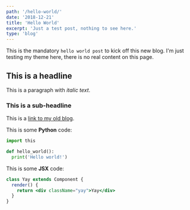 ```yaml
---
path: '/hello-world/'
date: '2018-12-21'
title: 'Hello World'
excerpt: 'Just a test post, nothing to see here.'
type: 'blog'
---
```


This is the mandatory `hello world post` to kick off this new blog. I'm just
testing my theme here, there is no real content on this page.

## This is a headline

This is a paragraph with _italic text_.

### This is a sub-headline

This is a [link to my old blog](http://martinbrochhaus.com).

This is some **Python** code:

```python
import this

def hello_world():
  print('Hello world!')
```

This is some **JSX** code:

```jsx
class Yay extends Component {
  render() {
    return <div className="yay">Yay</div>
  }
}
```
